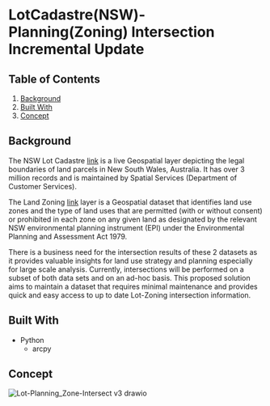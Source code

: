 # LotCadastre(NSW)-Planning(Zoning) Intersection Incremental Update

<!-- TABLE OF CONTENTS -->
## Table of Contents
1. [Background](#background)
2. [Built With](#built-with)
3. [Concept](#concept)


## Background
The NSW Lot Cadastre [link](https://maps.six.nsw.gov.au/arcgis/rest/services/sixmaps/Cadastre/MapServer/0) is a live Geospatial layer depicting the legal boundaries of land parcels in New South Wales, Australia. It has over 3 million records and is maintained by Spatial Services (Department of Customer Services).

The Land Zoning [link](https://mapprod3.environment.nsw.gov.au/arcgis/rest/services/Planning/EPI_Primary_Planning_Layers/MapServer/2) layer is a Geospatial dataset that identifies land use zones and the type of land uses that are permitted (with or without consent) or prohibited in each zone on any given land as designated by the relevant NSW environmental planning instrument (EPI) under the Environmental Planning and Assessment Act 1979.

There is a business need for the intersection results of these 2 datasets as it provides valuable insights for land use strategy and planning especially for large scale analysis. Currently, intersections will be performed on a subset of both data sets and on an ad-hoc basis. This proposed solution aims to maintain a dataset that requires minimal maintenance and provides quick and easy access to up to date Lot-Zoning intersection information.

## Built With

* Python
  * arcpy 

## Concept

![Lot-Planning_Zone-Intersect v3 drawio](https://github.com/Pooomr/LotCadastre-Planning-Intersect-Incremental-Update/assets/140774543/7e6ade87-e15e-4ab8-a279-ed70c49ec8ae)
